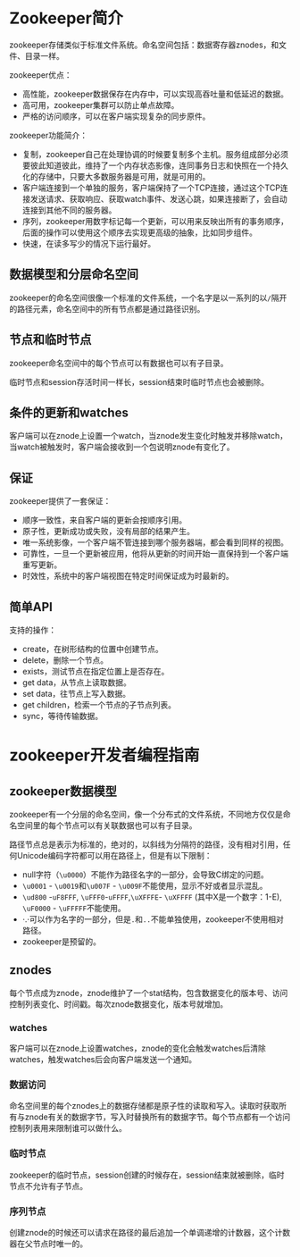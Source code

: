 # Zookeeper简介

zookeeper存储类似于标准文件系统。命名空间包括：数据寄存器znodes，和文件、目录一样。

zookeeper优点：

- 高性能，zookeeper数据保存在内存中，可以实现高吞吐量和低延迟的数据。
- 高可用，zookeeper集群可以防止单点故障。
- 严格的访问顺序，可以在客户端实现复杂的同步原件。

zookeeper功能简介：

- 复制，zookeeper自己在处理协调的时候要复制多个主机。服务组成部分必须要彼此知道彼此，维持了一个内存状态影像，连同事务日志和快照在一个持久化的存储中，只要大多数服务器是可用，就是可用的。
- 客户端连接到一个单独的服务，客户端保持了一个TCP连接，通过这个TCP连接发送请求、获取响应、获取watch事件、发送心跳，如果连接断了，会自动连接到其他不同的服务器。
- 序列，zookeeper用数字标记每一个更新，可以用来反映出所有的事务顺序，后面的操作可以使用这个顺序去实现更高级的抽象，比如同步组件。
- 快速，在读多写少的情况下运行最好。

## 数据模型和分层命名空间

zookeeper的命名空间很像一个标准的文件系统，一个名字是以一系列的以`/`隔开的路径元素，命名空间中的所有节点都是通过路径识别。

## 节点和临时节点

zookeeper命名空间中的每个节点可以有数据也可以有子目录。

临时节点和session存活时间一样长，session结束时临时节点也会被删除。

## 条件的更新和watches

客户端可以在znode上设置一个watch，当znode发生变化时触发并移除watch，当watch被触发时，客户端会接收到一个包说明znode有变化了。

## 保证

zookeeper提供了一套保证：

- 顺序一致性，来自客户端的更新会按顺序引用。
- 原子性，更新成功或失败，没有局部的结果产生。
- 唯一系统影像，一个客户端不管连接到哪个服务器端，都会看到同样的视图。
- 可靠性，一旦一个更新被应用，他将从更新的时间开始一直保持到一个客户端重写更新。
- 时效性，系统中的客户端视图在特定时间保证成为时最新的。

## 简单API

支持的操作：

- create，在树形结构的位置中创建节点。
- delete，删除一个节点。
- exists，测试节点在指定位置上是否存在。
- get data，从节点上读取数据。
- set data，往节点上写入数据。
- get children，检索一个节点的子节点列表。
- sync，等待传输数据。

# zookeeper开发者编程指南

## zookeeper数据模型

zookeeper有一个分层的命名空间，像一个分布式的文件系统，不同地方仅仅是命名空间里的每个节点可以有关联数据也可以有子目录。

路径节点总是表示为标准的，绝对的，以斜线为分隔符的路径，没有相对引用，任何Unicode编码字符都可以用在路径上，但是有以下限制：

- null字符（`\u0000`）不能作为路径名字的一部分，会导致C绑定的问题。
- `\u0001` - `\u0019`和`\u007F` - `\u009F`不能使用，显示不好或者显示混乱。
- `\ud800` -`uF8FFF`, `\uFFF0`-`uFFFF`,` \uXFFFE `- `\uXFFFF` (其中X是一个数字：1-E), `\uF0000` - `\uFFFFF`不能使用。
- ·.·可以作为名字的一部分，但是`.`和`..`不能单独使用，zookeeper不使用相对路径。
- zookeeper是预留的。

## znodes

每个节点成为znode，znode维护了一个stat结构，包含数据变化的版本号、访问控制列表变化、时间戳。每次znode数据变化，版本号就增加。

### watches

客户端可以在znode上设置watches，znode的变化会触发watches后清除watches，触发watches后会向客户端发送一个通知。

### 数据访问

命名空间里的每个znodes上的数据存储都是原子性的读取和写入。读取时获取所有与znode有关的数据字节，写入时替换所有的数据字节。每个节点都有一个访问控制列表用来限制谁可以做什么。

### 临时节点

zookeeper的临时节点，session创建的时候存在，session结束就被删除，临时节点不允许有子节点。

### 序列节点

创建znode的时候还可以请求在路径的最后追加一个单调递增的计数器，这个计数器在父节点时唯一的。



